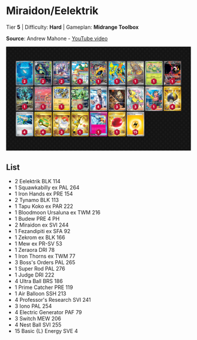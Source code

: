 # Miraidon/Eelektrik

Tier **5** | Difficulty: **Hard** | Gameplan: **Midrange Toolbox**

**Source**: Andrew Mahone - [YouTube video](https://www.youtube.com/watch?v=Dpkz3dpf2Xs)

![decklist](../../!Images/Standard/18SVI-BBWF/Miraidon-Eelektrik.png)

## List
* 2 Eelektrik BLK 114
* 1 Squawkabilly ex PAL 264
* 1 Iron Hands ex PRE 154
* 2 Tynamo BLK 113
* 1 Tapu Koko ex PAR 222
* 1 Bloodmoon Ursaluna ex TWM 216
* 1 Budew PRE 4 PH
* 2 Miraidon ex SVI 244
* 1 Fezandipiti ex SFA 92
* 1 Zekrom ex BLK 166
* 1 Mew ex PR-SV 53
* 1 Zeraora DRI 78
* 1 Iron Thorns ex TWM 77
* 3 Boss's Orders PAL 265
* 1 Super Rod PAL 276
* 1 Judge DRI 222
* 4 Ultra Ball BRS 186
* 1 Prime Catcher PRE 119
* 1 Air Balloon SSH 213
* 4 Professor's Research SVI 241
* 3 Iono PAL 254
* 4 Electric Generator PAF 79
* 3 Switch MEW 206
* 4 Nest Ball SVI 255
* 15 Basic {L} Energy SVE 4